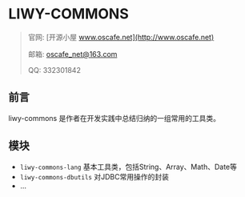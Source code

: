 # LIWY-COMMONS
>官网: [开源小屋 www.oscafe.net](http://www.oscafe.net)
>
>邮箱: oscafe_net@163.com
>
>QQ: 332301842
## 前言
liwy-commons 是作者在开发实践中总结归纳的一组常用的工具类。
## 模块
* `liwy-commons-lang` 基本工具类，包括String、Array、Math、Date等
* `liwy-commons-dbutils` 对JDBC常用操作的封装
* ...